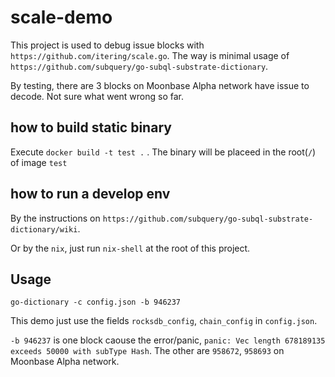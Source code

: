 # scale-demo

This project is used to debug issue blocks with `https://github.com/itering/scale.go`.
The way is minimal usage of `https://github.com/subquery/go-subql-substrate-dictionary`.

By testing, there are 3 blocks on Moonbase Alpha network have issue to decode. Not sure what went wrong so far.

## how to build static binary

Execute `docker build -t test .` . The binary will be placeed in the root(`/`) of image `test`

## how to run a develop env

By the instructions on `https://github.com/subquery/go-subql-substrate-dictionary/wiki`.

Or by the `nix`, just run `nix-shell` at the root of this project.

## Usage

`go-dictionary -c config.json -b 946237`

This demo just use the fields `rocksdb_config`, `chain_config` in `config.json`.

`-b 946237` is one block caouse the error/panic, `panic: Vec length 678189135 exceeds 50000 with subType Hash`. The other are `958672`, `958693` on Moonbase Alpha network.